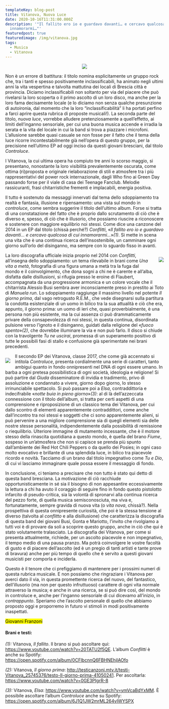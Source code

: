 ```yaml
---
templateKey: blog-post
title: Vitanova, Nuova Luce
date: 2020-10-16T11:31:00.000Z
description: '"Il fallito ero io e guardavo davanti… e cercavo qualcosa di cui
  innamorarmi…"'
featuredpost: true
featuredimage: /img/vitanova.jpg
tags:
  - Musica
  - Vitanova
---
```

<center>

![](/img/vitanova.jpg)

</center>

Non è un errore di battitura: il titolo nomina esplicitamente un gruppo rock che, tra i tanti e spesso positivamente inclassificabili, ha animato negli ultimi anni la vita vespertina e talvolta mattutina dei locali di Brescia città e provincia. Diciamo inclassificabili non soltanto per via del piacere che può rivelarsi la loro scoperta o il primo ascolto di un loro disco, ma anche per la loro fama decisamente locale (e lo diciamo non senza qualche presunzione di autoironia, dal momento che la loro “inclassificabilità” li ha portati perfino a farci aprire questa rubrica di proposte musicali!). La seconda parte del titolo, *nuova luce*, vorrebbe alludere pretenziosamente a quell’effetto, ai limiti dell’inganno sensoriale, per cui una buona musica accende e irradia la serata e la vita del locale in cui la band si trova a piazzare i microfoni. L’allusione sarebbe quasi casuale se non fosse per il fatto che il tema della luce ricorre incontestabilmente già nell’opera di questo gruppo, per la precisione nell’ultimo EP ad oggi inciso da questi giovani bresciani, dal titolo *Controluce*.

I Vitanova, la cui ultima opera ha compiuto tre anni lo scorso maggio, si presentano, nonostante la loro visibilità prevalentemente oscurata, come ottima (ri)proposta e originale rielaborazione di stili e atmosfere tra i più rappresentativi del power rock internazionale, dagli Who fino ai Green Day passando forse per il viale di casa dei Teenage Fanclub. Melodie rassicuranti, frasi chitarristiche frementi e implacabili, energia positiva.

Il tutto è sostenuto da messaggi innervati dal tema dello sdoppiamento tra realtà e fantasia, illusione e ripensamento: una vista sul mondo in *controluce*, come sembra suggerire il titolo dell’ultimo album. Forse si tratta di una constatazione del fatto che è proprio dallo scrutamento di ciò che è diverso e, spesso, di ciò che è illusorio, che possiamo riuscire a riconoscere e sostenere con maggiore equilibrio noi stessi. Come dice una canzone del 2014 in un EP dal titolo (chissà perché?) *Conflitti*, «*Il fallito ero io e guardavo davanti… e cercavo qualcosa di cui innamorarmi…*»[](#_ftn1)*(1)*. Si mette in scena una vita che è una continua ricerca dell’insostenibile, un camminare ogni giorno sull’orlo del disinganno, ma sempre con lo sguardo fisso in avanti. <div style="float: right; margin-left: 15px">

![](/img/vitanova-conflitti.png)

</div>  

La loro discografia ufficiale inizia proprio nel 2014 con *Conflitti*, all’insegna dello sdoppiamento: un tema rilevabile in brani come *Una vita a metà*, fotografia di una figura umana a metà tra la fuga dal mondo e il coinvolgimento, che dona sogni a chi ne è carente e all’alba, disfatta dalle disillusioni, si rifugia presso le eroine di Flaubert, accompagnata da una progressione armonica e un colore vocale che il chitarrista Alessio Busi sembra aver inconsciamente preso in prestito ai Toto di *Manuela run*. Lo sdoppiamento raggiunge il massimo livello nel potente *Il giorno prima*, dal vago retrogusto R.E.M., che vede disegnarsi sulla partitura la condotta esistenziale di un uomo in bilico tra la sua attualità e ciò che era, appunto, il giorno prima: un uomo di ieri che, quasi proverbialmente, è una persona non più esistente, ma la cui assenza ci può drammaticamente privare della consapevolezza di noi stessi, in questa continua, disordinata pulsione verso l’ignoto e il disinganno, guidati dalla religione del «*fuoco spento*»*(2)*[](#_ftn2), che dovrebbe illuminare la via e non può farlo. Il disco si chiude con la travolgente *Tu ne uscirai*, promessa di un superamento positivo di tutte le possibili fasi di stallo e confusione già sperimentate nei brani precedenti. <div style="float: left; margin-right: 15px">

![](/img/vitanova_controluce.jpg)

</div>  

Il secondo EP dei Vitanova, classe 2017, che come già accennato si intitola *Controluce*, presenta cordialmente una serie di caratteri, tanto ambigui quanto in fondo onnipresenti nel DNA di ogni essere umano. In barba a ogni pretesa possibilistica di ogni società, ideologia e religione! Si può partire dal *Giuda* disseminatore di invidia e tradimento, privo di assoluzione e condannato a vivere, giorno dopo giorno, lo stesso irrinunciabile spettacolo. Si può passare poi a *Elsa*, contraddittoria e indecifrabile «*notte buia in pieno giorno*»[](#_ftn1)*(3)*: al di là dell’azzeccata connessione con il titolo dell’album, si tratta per certi aspetti di una comprensione e riproposizione di un classico tema dei Vitanova, per cui dallo scontro di elementi apparentemente contraddittori, come anche dall’incontro tra noi stessi e soggetti che ci sono apparentemente alieni, si può pervenire a una migliore comprensione sia di quegli elementi sia delle nostre stesse personalità, indipendentemente dalla possibilità di remissione o riequilibrio. Ulteriore immagine di mutamento incessante, che è il motore stesso della rinascita quotidiana a questo mondo, è quella del brano *Fiume*, sospeso in un’atmosfera che non si capisce se prenda più spunto dall’ambiente dei Red Hot Chili Peppers o da quello dei Posies; in ogni caso molto evocativo e brillante di una splendida luce, in bilico tra piacevole ricordo e novità. Tacciamo di un brano dal titolo impegnativo come *Tu e Dio*, di cui vi lasciamo immaginare quale possa essere il messaggio di fondo.

In conclusione, ci teniamo a precisare che non tutto è stato qui detto di questa band bresciana. La motivazione di ciò racchiude opportunisticamente in sé sia il bisogno di non appesantire eccessivamente la lettura a chi ha avuto il coraggio di seguire fino in fondo questo pistolotto infarcito di pseudo-critica, sia la volontà di spronarvi alla continua ricerca del pezzo forte, di quella musica semisconosciuta, ma viva e, fortunatamente, sempre gravida di nuova vita (o *vita nova*, chissà?). Nella prospettiva di questa onnipresente curiosità, che poi è la stessa tensione al diverso (talvolta al *conflitto* e alla disillusione) che caratterizza la discografia di questa band dei giovani Busi, Gonta e Mariotto, l’invito che rivolgiamo a tutti voi è di provare da soli a scoprire questo gruppo, anche in ciò che qui è stato volutamente tralasciato. La discografia dei Vitanova, per come si presenta attualmente, richiede, per un ascolto piacevole e non impegnativo, il tempo medio di una pausa pranzo. Ma potrà coinvolgere le vostre facoltà di gusto e di piacere dell’ascolto (ed è un pregio di tanti artisti e tante prove di bravura) anche per più tempo di quello che è servito a questi giovani musicisti per comporla e inciderla.

Questo è il tenore che ci prefiggiamo di mantenere per i prossimi numeri di questa rubrica musicale. E non possiamo che ringraziare i Vitanova per averci dato il via, in questa promettente ricerca del nuovo, del fantastico, dell’illusorio (ma non per questo infruttuoso) carattere di ogni vita normale attraverso la musica; e anche in una ricerca, se si può dire così, del mondo in controluce e, anche per l’inganno sensoriale di cui dicevamo all’inizio, in *contrappunto*. Speriamo che l’ascolto personale di quello che abbiamo proposto oggi e proporremo in futuro vi stimoli in modi positivamente inaspettati.

<mark> Giovanni Franzoni </mark>

#### Brani e testi:

*(1):* Vitanova, *Il fallito*. Il brano si può ascoltare qui: <https://www.youtube.com/watch?v=20TATU2f5QE>. L’album *Conflitti* è anche su Spotify: <https://open.spotify.com/album/0CFlbcnnQ6FBHNEhjlAOfo>

*(2):* Vitanova, *Il giorno prima*: <http://testicanzoni.mtv.it/testi-Vitanova_25745376/testo-Il-giorno-prima-41050241>. Per ascoltarla: <https://www.youtube.com/watch?v=0GE3PIgrR-8>

*(3):* Vitanova, *Elsa*: <https://www.youtube.com/watch?v=ymVcaBdYxMM>. È possibile ascoltare l’album *Controluce* anche su Spotify: <https://open.spotify.com/album/6J1Q1JW2mrML264vIWYSPX>